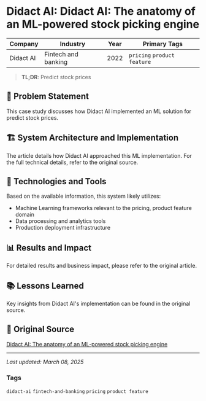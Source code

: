 # Didact AI: Didact AI: The anatomy of an ML-powered stock picking engine

| Company | Industry | Year | Primary Tags | 
|---------|----------|------|--------------|
| Didact AI | Fintech and banking | 2022 | `pricing` `product feature` |

> **TL;DR**: Predict stock prices

## 📝 Problem Statement

This case study discusses how Didact AI implemented an ML solution for predict stock prices.

## 🏗️ System Architecture and Implementation

The article details how Didact AI approached this ML implementation. For the full technical details, refer to the original source.

## 🔧 Technologies and Tools

Based on the available information, this system likely utilizes:

- Machine Learning frameworks relevant to the pricing, product feature domain
- Data processing and analytics tools
- Production deployment infrastructure

## 📊 Results and Impact

For detailed results and business impact, please refer to the original article.

## 📚 Lessons Learned

Key insights from Didact AI's implementation can be found in the original source.

## 🔗 Original Source

[Didact AI: The anatomy of an ML-powered stock picking engine](https://principiamundi.com/posts/didact-anatomy)

---

*Last updated: March 08, 2025*

### Tags

`didact-ai` `fintech-and-banking` `pricing` `product feature`
